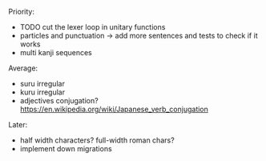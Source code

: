 Priority:
- TODO cut the lexer loop in unitary functions
- particles and punctuation -> add more sentences and tests to check if it works
- multi kanji sequences

Average:
- suru irregular
- kuru irregular
- adjectives conjugation? https://en.wikipedia.org/wiki/Japanese_verb_conjugation

Later:
- half width characters? full-width roman chars?
- implement down migrations
